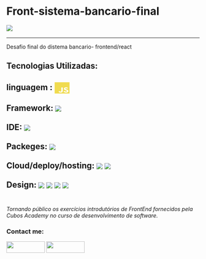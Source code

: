 # Front-sistema-bancario-final


  <img height="250px" src="https://media-exp1.licdn.com/dms/image/C4E16AQHipPThoAbI7Q/profile-displaybackgroundimage-shrink_200_800/0/1660535984093?e=1668038400&v=beta&t=GwIiIeFOO__T8WxEeMt3nHIDhOlH61w5XiFT1Cx1W38"/>
  
  ---
<div>
<div><p1> 

Desafio final do distema bancario- frontend/react

##                                                                      Tecnologias Utilizadas:
linguagem : <img align="center" alt="Js" height="30" width="40" src="https://raw.githubusercontent.com/devicons/devicon/master/icons/javascript/javascript-plain.svg"><br><br>
Framework:  <img align="center" src="https://img.shields.io/badge/Node.js-339933?style=for-the-badge&logo=nodedotjs&logoColor=white"><br><br>
IDE: <img align="center" src="https://img.shields.io/badge/VSCode-0078D4?style=for-the-badge&logo=visual%20studio%20code&logoColor=white"><br><br> 
Packeges: <img align="center" src="https://img.shields.io/badge/npm-CB3837?style=for-the-badge&logo=npm&logoColor=white"><br><br>
Cloud/deploy/hosting: <img align="center" src="https://img.shields.io/badge/Heroku-430098?style=for-the-badge&logo=heroku&logoColor=white"> <img align ="center" src="https://img.shields.io/badge/Vercel-000000?style=for-the-badge&logo=vercel&logoColor=white"><br>
<br>
Design: 
<img align="center" src="https://img.shields.io/badge/CSS3-1572B6?style=for-the-badge&logo=css3&logoColor=white">
<img align="center" src="https://img.shields.io/badge/Material%20UI-007FFF?style=for-the-badge&logo=mui&logoColor=white">
<img align="center" src="https://img.shields.io/badge/material%20design-757575?style=for-the-badge&logo=material%20design&logoColor=white">
<img align ="center" src="https://img.shields.io/badge/React-20232A?style=for-the-badge&logo=react&logoColor=61DAFB"><br>
<br>
---

_Tornando público os exercícios introdutórios de FrontEnd fornecidos pela Cubos Academy no curso de desenvolvimento de software._

<h3 align="left">Contact me:</h3>
<p align="left">
<a href="https://www.linkedin.com/in/vitor-a-monteiro/" target="blank"><img align="center" src="https://img.shields.io/badge/LinkedIn-0077B5?style=for-the-badge&logo=linkedin&logoColor=white" height="30" width="100" /></a>
<a href = "mailto:primitivo.3131@gmail.com"><img align="center" src="https://img.shields.io/badge/-Gmail-%23333?style=for-the-badge&logo=gmail&logoColor=white" target="_blank" height="30" width="100" /></a>



